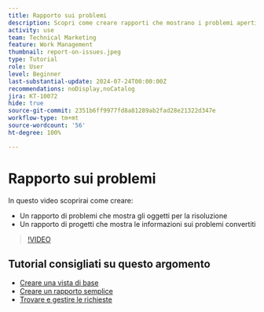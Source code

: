 ```yaml
---
title: Rapporto sui problemi
description: Scopri come creare rapporti che mostrano i problemi aperti e le informazioni sulla conversione.
activity: use
team: Technical Marketing
feature: Work Management
thumbnail: report-on-issues.jpeg
type: Tutorial
role: User
level: Beginner
last-substantial-update: 2024-07-24T00:00:00Z
recommendations: noDisplay,noCatalog
jira: KT-10072
hide: true
source-git-commit: 2351b6ff9977fd8a81289ab2fad28e21322d347e
workflow-type: tm+mt
source-wordcount: '56'
ht-degree: 100%

---
```


# Rapporto sui problemi

In questo video scoprirai come creare:

* Un rapporto di problemi che mostra gli oggetti per la risoluzione
* Un rapporto di progetti che mostra le informazioni sui problemi convertiti


>[!VIDEO](https://video.tv.adobe.com/v/3432002/?quality=12&learn=on)


## Tutorial consigliati su questo argomento

* [Creare una vista di base](/help/reporting/basic-reporting/create-a-basic-view.md)
* [Creare un rapporto semplice](/help/reporting/basic-reporting/create-a-simple-report.md)
* [Trovare e gestire le richieste](/help/manage-work/issues-requests/find-requests.md)


